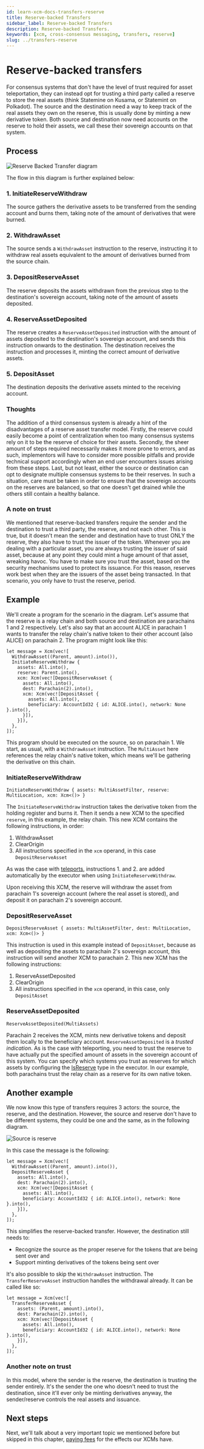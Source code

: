 ```yaml
---
id: learn-xcm-docs-transfers-reserve
title: Reserve-backed Transfers
sidebar_label: Reserve-backed Transfers
description: Reserve-backed Transfers.
keywords: [xcm, cross-consensus messaging, transfers, reserve]
slug: ../transfers-reserve
---
```


# Reserve-backed transfers

For consensus systems that don't have the level of trust required for asset teleportation, they can
instead opt for trusting a third party called a reserve to store the real assets (think Statemine on
Kusama, or Statemint on Polkadot). The source and the destination need a way to keep track of the
real assets they own on the reserve, this is usually done by minting a new derivative token. Both
source and destination now need accounts on the reserve to hold their assets, we call these their
sovereign accounts on that system.

## Process

![Reserve Backed Transfer diagram](images/reserve_asset_transfer.png)

The flow in this diagram is further explained below:

### 1. InitiateReserveWithdraw

The source gathers the derivative assets to be transferred from the sending account and burns them,
taking note of the amount of derivatives that were burned.

### 2. WithdrawAsset

The source sends a `WithdrawAsset` instruction to the reserve, instructing it to withdraw real
assets equivalent to the amount of derivatives burned from the source chain.

### 3. DepositReserveAsset

The reserve deposits the assets withdrawn from the previous step to the destination's sovereign
account, taking note of the amount of assets deposited.

### 4. ReserveAssetDeposited

The reserve creates a `ReserveAssetDeposited` instruction with the amount of assets deposited to the
destination's sovereign account, and sends this instruction onwards to the destination. The
destination receives the instruction and processes it, minting the correct amount of derivative
assets.

### 5. DepositAsset

The destination deposits the derivative assets minted to the receiving account.

### Thoughts

The addition of a third consensus system is already a hint of the disadvantages of a reserve asset
transfer model. Firstly, the reserve could easily become a point of centralization when too many
consensus systems rely on it to be the reserve of choice for their assets. Secondly, the sheer
amount of steps required necessarily makes it more prone to errors, and as such, implementors will
have to consider more possible pitfalls and provide technical support accordingly when an end user
encounters issues arising from these steps. Last, but not least, either the source or destination
can opt to designate multiple consensus systems to be their reserves. In such a situation, care must
be taken in order to ensure that the sovereign accounts on the reserves are balanced, so that one
doesn't get drained while the others still contain a healthy balance.

### A note on trust

We mentioned that reserve-backed transfers require the sender and the destination to trust a third
party, the reserve, and not each other. This is true, but it doesn't mean the sender and destination
have to trust ONLY the reserve, they also have to trust the issuer of the token. Whenever you are
dealing with a particular asset, you are always trusting the issuer of said asset, because at any
point they could mint a huge amount of that asset, wreaking havoc. You have to make sure you trust
the asset, based on the security mechanisms used to protect its issuance. For this reason, reserves
work best when they are the issuers of the asset being transacted. In that scenario, you only have
to trust the reserve, period.

## Example

We'll create a program for the scenario in the diagram. Let's assume that the reserve is a relay
chain and both source and destination are parachains 1 and 2 respectively. Let's also say that an
account ALICE in parachain 1 wants to transfer the relay chain's native token to their other account
(also ALICE) on parachain 2. The program might look like this:

```rust,noplayground
let message = Xcm(vec![
  WithdrawAsset((Parent, amount).into()),
  InitiateReserveWithdraw {
    assets: All.into(),
    reserve: Parent.into(),
    xcm: Xcm(vec![DepositReserveAsset {
      assets: All.into(),
      dest: Parachain(2).into(),
      xcm: Xcm(vec![DepositAsset {
        assets: All.into(),
        beneficiary: AccountId32 { id: ALICE.into(), network: None }.into(),
      }]),
    }]),
  },
]);
```

This program should be executed on the source, so on parachain 1. We start, as usual, with a
`WithdrawAsset` instruction. The `MultiAsset` here references the relay chain's native token, which
means we'll be gathering the derivative on this chain.

### InitiateReserveWithdraw

```rust,noplayground
InitiateReserveWithdraw { assets: MultiAssetFilter, reserve: MultiLocation, xcm: Xcm<()> }
```

The `InitiateReserveWithdraw` instruction takes the derivative token from the holding register and
burns it. Then it sends a new XCM to the specified `reserve`, in this example, the relay chain. This
new XCM contains the following instructions, in order:

1. WithdrawAsset
2. ClearOrigin
3. All instructions specified in the `xcm` operand, in this case `DepositReserveAsset`

As was the case with [teleports](teleports.md), instructions 1. and 2. are added automatically by
the executor when using `InitiateReserveWithdraw`.

Upon receiving this XCM, the reserve will withdraw the asset from parachain 1's sovereign account
(where the real asset is stored), and deposit it on parachain 2's sovereign account.

### DepositReserveAsset

```rust,noplayground
DepositReserveAsset { assets: MultiAssetFilter, dest: MultiLocation, xcm: Xcm<()> }
```

This instruction is used in this example instead of `DepositAsset`, because as well as depositing
the assets to parachain 2's sovereign account, this instruction will send another XCM to
parachain 2. This new XCM has the following instructions:

1. ReserveAssetDeposited
2. ClearOrigin
3. All instructions specified in the `xcm` operand, in this case, only `DepositAsset`

### ReserveAssetDeposited

```rust,noplayground
ReserveAssetDeposited(MultiAssets)
```

Parachain 2 receives the XCM, mints new derivative tokens and deposit them locally to the
beneficiary account. `ReserveAssetDeposited` is a _trusted indication_. As is the case with
teleporting, you need to trust the reserve to have actually put the specified amount of assets in
the sovereign account of this system. You can specify which systems you trust as reserves for which
assets by configuring the [IsReserve](../../executor_config/config.md) type in the executor. In our
example, both parachains trust the relay chain as a reserve for its own native token.

## Another example

We now know this type of transfers requires 3 actors: the source, the reserve, and the destination.
However, the source and reserve don't have to be different systems, they could be one and the same,
as in the following diagram.

![Source is reserve](images/source_is_reserve.png)

In this case the message is the following:

```rust,noplayground
let message = Xcm(vec![
  WithdrawAsset((Parent, amount).into()),
  DepositReserveAsset {
    assets: All.into(),
    dest: Parachain(2).into(),
    xcm: Xcm(vec![DepositAsset {
      assets: All.into(),
      beneficiary: AccountId32 { id: ALICE.into(), network: None }.into(),
    }]),
  },
]);
```

This simplifies the reserve-backed transfer. However, the destination still needs to:

- Recognize the source as the proper reserve for the tokens that are being sent over and
- Support minting derivatives of the tokens being sent over

It's also possible to skip the `WithdrawAsset` instruction. The `TransferReserveAsset` instruction
handles the withdrawal already. It can be called like so:

```rust,noplayground
let message = Xcm(vec![
  TransferReserveAsset {
    assets: (Parent, amount).into(),
    dest: Parachain(2).into(),
    xcm: Xcm(vec![DepositAsset {
      assets: All.into(),
      beneficiary: AccountId32 { id: ALICE.into(), network: None }.into(),
    }]),
  },
]);
```

### Another note on trust

In this model, where the sender is the reserve, the destination is trusting the sender entirely.
It's the sender the one who doesn't need to trust the destination, since it'll ever only be minting
derivatives anyway, the sender/reserve controls the real assets and issuance.

## Next steps

Next, we'll talk about a very important topic we mentioned before but skipped in this chapter,
[paying fees](../fees/index.html) for the effects our XCMs have.
